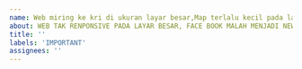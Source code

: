 ```yaml
---
name: Web miring ke kri di ukuran layar besar,Map terlalu kecil pada layar besar,Hero rusak karena gambar tak cukup besar
about: WEB TAK RENPONSIVE PADA LAYAR BESAR, FACE BOOK MALAH MENJADI NEW PAGE
title: ''
labels: 'IMPORTANT'
assignees: ''
---
```


